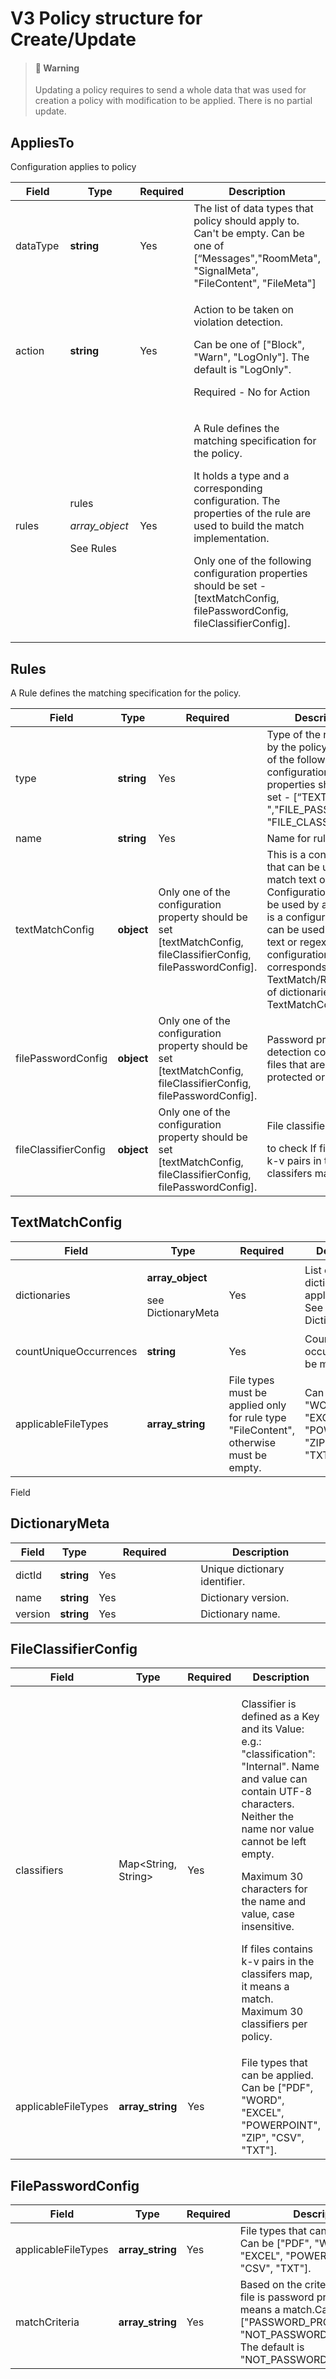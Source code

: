 # V3 Policy structure for Create/Update

> #### 🚧 Warning
>
> Updating a policy requires to send a whole data that was used for creation a policy with modification to be applied. There is no partial update.

## AppliesTo

Configuration applies to policy

<table data-full-width="true"><thead><tr><th width="142">Field</th><th width="182">Type</th><th width="44.99999999999997">Required</th><th>Description</th></tr></thead><tbody><tr><td>dataType</td><td><strong>string</strong></td><td>Yes</td><td>The list of data types that policy should apply to. Can't be empty. Can be one of [“Messages","RoomMeta", "SignalMeta", "FileContent", "FileMeta"]</td></tr><tr><td>action</td><td><strong>string</strong></td><td>Yes</td><td><p>Action to be taken on violation detection.</p><p>Can be one of ["Block", "Warn", "LogOnly"]. The default is "LogOnly".</p><p>Required - No for Action</p></td></tr><tr><td>rules</td><td><p>rules</p><p><em>array_object</em></p><p>See Rules</p></td><td>Yes</td><td><p>A Rule defines the matching specification for the policy.</p><p>It holds a type and a corresponding configuration. The properties of the rule are used to build the match implementation.</p><p>Only one of the following configuration properties should be set - [textMatchConfig, filePasswordConfig, fileClassifierConfig].</p></td></tr></tbody></table>

## Rules

A Rule defines the matching specification for the policy.

<table data-full-width="true"><thead><tr><th width="142">Field</th><th width="131">Type</th><th width="202.99999999999997">Required</th><th>Description</th></tr></thead><tbody><tr><td>type</td><td><strong>string</strong></td><td>Yes</td><td>Type of the rule used by the policy. Only one of the following configuration properties should be set - [“TEXT_MATCH", ","FILE_PASSWORD", "FILE_CLASSIFIER"].</td></tr><tr><td>name</td><td><strong>string</strong></td><td>Yes</td><td>Name for rule.</td></tr><tr><td>textMatchConfig</td><td><strong>object</strong></td><td>Only one of the configuration property should be set [textMatchConfig, fileClassifierConfig, filePasswordConfig].</td><td>This is a configuration that can be used to match text or regex. Configuration that can be used by a rule. This is a configuration that can be used to match text or regex. This configuration also corresponds to V2 TextMatch/RegexMatch of dictionaries. See TextMatchConfig</td></tr><tr><td>filePasswordConfig</td><td><strong>object</strong></td><td>Only one of the configuration property should be set [textMatchConfig, fileClassifierConfig, filePasswordConfig].</td><td>Password protected detection config for files that are password protected or not.</td></tr><tr><td>fileClassifierConfig</td><td><strong>object</strong></td><td>Only one of the configuration property should be set [textMatchConfig, fileClassifierConfig, filePasswordConfig].</td><td><p>File classifier config</p><p>to check If files contain k-v pairs in the classifers map</p></td></tr></tbody></table>

## TextMatchConfig

<table data-full-width="true"><thead><tr><th width="242">Field</th><th width="156">Type</th><th width="263">Required</th><th>Description</th></tr></thead><tbody><tr><td>dictionaries</td><td><p><strong>array_object</strong></p><p>see DictionaryMeta</p></td><td>Yes</td><td>List of dictionaries to apply in config. See DictionaryMeta</td></tr><tr><td>countUniqueOccurrences</td><td><strong>string</strong></td><td>Yes</td><td>Count of unique occurrences to be matched.</td></tr><tr><td>applicableFileTypes</td><td><strong>array_string</strong></td><td>File types must be applied only for rule type "FileContent", otherwise must be empty.</td><td>Can be ["PDF", "WORD", "EXCEL", "POWERPOINT", "ZIP", "CSV", "TXT"].</td></tr></tbody></table>

Field

## DictionaryMeta

<table data-full-width="true"><thead><tr><th>Field</th><th>Type</th><th width="146.99999999999997">Required</th><th>Description</th></tr></thead><tbody><tr><td>dictId</td><td><strong>string</strong></td><td>Yes</td><td>Unique dictionary identifier.</td></tr><tr><td>name</td><td><strong>string</strong></td><td>Yes</td><td>Dictionary version.</td></tr><tr><td>version</td><td><strong>string</strong></td><td>Yes</td><td>Dictionary name.</td></tr></tbody></table>

## FileClassifierConfig

<table data-full-width="true"><thead><tr><th width="197.99999999999997">Field</th><th width="188">Type</th><th width="111">Required</th><th>Description</th></tr></thead><tbody><tr><td>classifiers</td><td>Map&#x3C;String, String></td><td>Yes</td><td><p>Classifier is defined as a Key and its Value: e.g.: "classification": "Internal". Name and value can contain UTF-8 characters. Neither the name nor value cannot be left empty.</p><p>Maximum 30 characters for the name and value, case insensitive.</p><p>If files contains k-v pairs in the classifers map, it means a match. Maximum 30 classifiers per policy.</p></td></tr><tr><td>applicableFileTypes</td><td><strong>array_string</strong></td><td>Yes</td><td>File types that can be applied. Can be ["PDF", "WORD", "EXCEL", "POWERPOINT", "ZIP", "CSV", "TXT"].</td></tr></tbody></table>

## FilePasswordConfig

<table data-full-width="true"><thead><tr><th width="198.99999999999997">Field</th><th width="138">Type</th><th width="111">Required</th><th>Description</th></tr></thead><tbody><tr><td>applicableFileTypes</td><td><strong>array_string</strong></td><td>Yes</td><td>File types that can be applied. Can be ["PDF", "WORD", "EXCEL", "POWERPOINT", "ZIP", "CSV", "TXT"].</td></tr><tr><td>matchCriteria</td><td><strong>array_string</strong></td><td>Yes</td><td>Based on the criteria, whether a file is password protected or not means a match.Can be ["PASSWORD_PROTECTED". "NOT_PASSWORD_PROTECTED"]. The default is "NOT_PASSWORD_PROTECTED".</td></tr></tbody></table>
